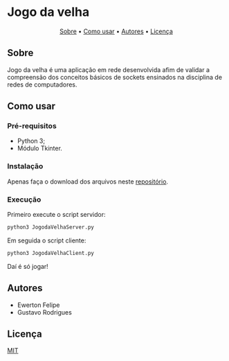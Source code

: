 # Jogo da velha

<p align="center">
 <a href="#Sobre">Sobre</a> •
 <a href="#Como-usar">Como usar</a> •
 <a href="#Autores">Autores</a> • 
 <a href="#Licença">Licença</a>
</p>

## Sobre

Jogo da velha é uma aplicação em rede desenvolvida afim de validar a compreensão dos conceitos básicos de sockets ensinados na disciplina de redes de computadores.

## Como usar

### Pré-requisitos
- Python 3;
- Módulo Tkinter.

### Instalação

Apenas faça o download dos arquivos neste [repositório](https://github.com/ewertonfelipee/Projeto-Redes).

### Execução

Primeiro execute o script servidor:
```bash
python3 JogodaVelhaServer.py
```
Em seguida o script cliente:
```bash
python3 JogodaVelhaClient.py
```
Daí é só jogar!

## Autores

- Ewerton Felipe
- Gustavo Rodrigues

## Licença

[MIT](https://choosealicense.com/licenses/mit/)
